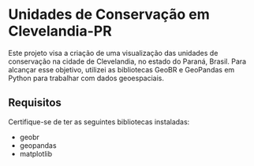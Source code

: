 # Unidades de Conservação em Clevelandia-PR

Este projeto visa a criação de uma visualização das unidades de conservação na cidade de Clevelandia, no estado do Paraná, Brasil. Para alcançar esse objetivo, utilizei as bibliotecas GeoBR e GeoPandas em Python para trabalhar com dados geoespaciais.

## Requisitos

Certifique-se de ter as seguintes bibliotecas instaladas:

- geobr
- geopandas
- matplotlib
